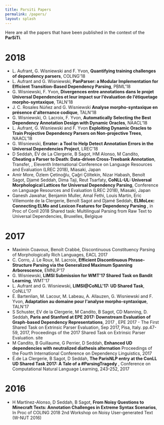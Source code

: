 ```yaml
---
title: Parsiti Papers
permalink: /papers/
layout: splash
---
```


Here are all the papers that have been published in the context of the __ParSiTi__.

# 2018

- L. Aufrant, G. Wisniewski and F. Yvon, **Quantifying training challenges of dependency parsers**, COLING'18
- L. Aufrant and G. Wisniewski, **PanParser: a Modular Implementation for Efficient Transition-Based Dependency Parsing**, PBML'18
- G. Wisniewski, F. Yvon, **Divergences entre annotations dans le projet Universal Dependencies et leur impact sur l’évaluation de l’étiquetage morpho-syntaxique**, TALN'18
- J. C. Rosales Núñez and G. Wisniewski **Analyse morpho-syntaxique en présence d'alternance codique**, TALN'18
- G. Wisniewski, O. Lacroix, F. Yvon, **Automatically Selecting the Best Dependency Annotation Design with Dynamic Oracles**, NAACL'18
- L. Aufrant, G. Wisniewski and F. Yvon **Exploiting Dynamic Oracles to Train Projective Dependency Parsers on Non-projective Trees**, NAACL'18
- G. Wisniewski, **Errator: a Tool to Help Detect Annotation Errors in the Universal Dependencies Project**, LREC'18
- D Seddah, ÉV de La Clergerie, B Sagot, HM Alonso, M Candito, **Cheating a Parser to Death: Data-driven Cross-Treebank Annotation**, Transfer, , Eleventh International Conference on Language Resources and Evaluation (LREC 2018), Miasaki, Japan
- Amir More, Özlem Çetinoğlu, Çağri Çöltekin, Nizar Habash, Benoît Sagot, Djamé Seddah, Dima Taji, Reut Tsarfaty, **CoNLL-UL: Universal Morphological Lattices for Universal Dependency Parsing**, Conference on Language Resources and Evaluation (LREC 2018), Miasaki, Japan 
- Ganesh Jawahar, Benjamin Muller, Amal Fethi, Louis Martin, Eric Villemonte de la Clergerie, Benoît Sagot and Djamé Seddah, **ELMoLex: Connecting ELMo and Lexicon Features for Dependency Parsing** , in Proc of Conll 2018 Shared task: Multilingual Parsing from Raw Text to Universal Dependencies, Bruxelles, Belgique 

# 2017
- Maximin Coavoux, Benoît Crabbé, Discontinuous Constituency Parsing of Morphologically Rich Languages, EACL 2017
- C. Corro, J. Le Roux, M. Lacroix, **Efficient Discontinuous Phrase-Structure Parsing via the Generalized Maximum Spanning Arborescence**, EMNLP'17
- G. Wisniewski, **LIMSI Submission for WMT'17 Shared Task on Bandit Learning**, WMT'17
- L. Aufrant and G. Wisniewski, **LIMSI@CoNLL'17: UD Shared Task**, CoNLL'17
- É. Bartenlian, M. Lacour, M. Labeau, A. Allauzen, G. Wisniewski and F. Yvon, **Adaptation au domaine pour l'analyse morpho-syntaxique**, TALN'17
- S Schuster, EV de la Clergerie, M Candito, B Sagot, CD Manning, D. Seddah, **Paris and Stanford at EPE 2017: Downstream Evaluation of Graph-based Dependency Representations**, 2017 , EPE 2017 - The First Shared Task on Extrinsic Parser Evaluation, Sep 2017, Pisa, Italy. pp.47-59, 2017, Proceedings of the 2017 Shared Task on Extrinsic Parser Evaluation. site 
- M Candito, B Guillaume, G Perrier, D Seddah, **Enhanced UD dependencies with neutralized diathesis alternation** Proceedings of the Fourth International Conference on Dependency Linguistics, 2017 
-  É.de La Clergerie, B Sagot, D Seddah, **The ParisNLP entry at the ConLL UD Shared Task 2017: A Tale of a #ParsingTragedy** , Conference on Computational Natural Language Learning, 243-252, 2017 

# 2016
-  H Martínez-Alonso, D Seddah, B Sagot, **From Noisy Questions to Minecraft Texts: Annotation Challenges in Extreme Syntax Scenarios**, In Proc of COLING 2018 2nd Workshop on Noisy User-generated Text (W-NUT 2016)
